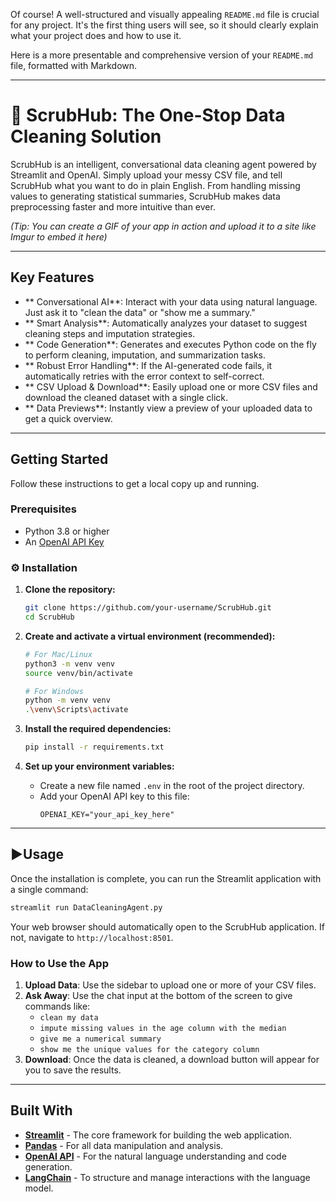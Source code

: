 Of course! A well-structured and visually appealing `README.md` file is crucial for any project. It's the first thing users will see, so it should clearly explain what your project does and how to use it.

Here is a more presentable and comprehensive version of your `README.md` file, formatted with Markdown.

---

# 🧼 ScrubHub: The One-Stop Data Cleaning Solution


ScrubHub is an intelligent, conversational data cleaning agent powered by Streamlit and OpenAI. Simply upload your messy CSV file, and tell ScrubHub what you want to do in plain English. From handling missing values to generating statistical summaries, ScrubHub makes data preprocessing faster and more intuitive than ever.


*(Tip: You can create a GIF of your app in action and upload it to a site like Imgur to embed it here)*

---

## Key Features

*   ** Conversational AI**: Interact with your data using natural language. Just ask it to "clean the data" or "show me a summary."
*   ** Smart Analysis**: Automatically analyzes your dataset to suggest cleaning steps and imputation strategies.
*   ** Code Generation**: Generates and executes Python code on the fly to perform cleaning, imputation, and summarization tasks.
*   ** Robust Error Handling**: If the AI-generated code fails, it automatically retries with the error context to self-correct.
*   ** CSV Upload & Download**: Easily upload one or more CSV files and download the cleaned dataset with a single click.
*   ** Data Previews**: Instantly view a preview of your uploaded data to get a quick overview.

---

## Getting Started

Follow these instructions to get a local copy up and running.

### Prerequisites

*   Python 3.8 or higher
*   An [OpenAI API Key](https://platform.openai.com/account/api-keys)

### ⚙️ Installation

1.  **Clone the repository:**
    ```sh
    git clone https://github.com/your-username/ScrubHub.git
    cd ScrubHub
    ```

2.  **Create and activate a virtual environment (recommended):**
    ```sh
    # For Mac/Linux
    python3 -m venv venv
    source venv/bin/activate

    # For Windows
    python -m venv venv
    .\venv\Scripts\activate
    ```

3.  **Install the required dependencies:**
    ```sh
    pip install -r requirements.txt
    ```

4.  **Set up your environment variables:**
    *   Create a new file named `.env` in the root of the project directory.
    *   Add your OpenAI API key to this file:
        ```
        OPENAI_KEY="your_api_key_here"
        ```

---

## ▶Usage

Once the installation is complete, you can run the Streamlit application with a single command:

```sh
streamlit run DataCleaningAgent.py
```

Your web browser should automatically open to the ScrubHub application. If not, navigate to `http://localhost:8501`.

### How to Use the App

1.  **Upload Data**: Use the sidebar to upload one or more of your CSV files.
2.  **Ask Away**: Use the chat input at the bottom of the screen to give commands like:
    *   `clean my data`
    *   `impute missing values in the age column with the median`
    *   `give me a numerical summary`
    *   `show me the unique values for the category column`
3.  **Download**: Once the data is cleaned, a download button will appear for you to save the results.

---

## Built With

*   **[Streamlit](https://streamlit.io/)** - The core framework for building the web application.
*   **[Pandas](https://pandas.pydata.org/)** - For all data manipulation and analysis.
*   **[OpenAI API](https://openai.com/api/)** - For the natural language understanding and code generation.
*   **[LangChain](https://www.langchain.com/)** - To structure and manage interactions with the language model.

